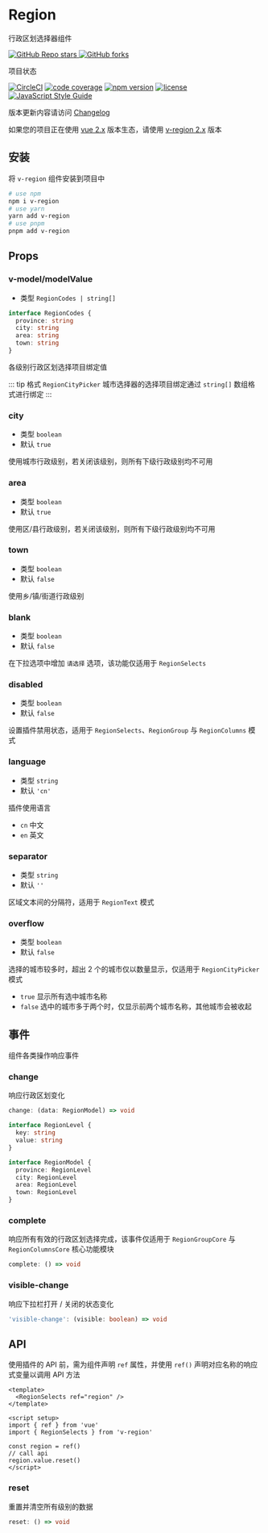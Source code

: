 # Region

行政区划选择器组件

[![GitHub Repo stars](https://img.shields.io/github/stars/terryz/v-region?style=social) ![GitHub forks](https://img.shields.io/github/forks/terryz/v-region?style=social)](https://github.com/TerryZ/v-region)

项目状态

[![CircleCI](https://dl.circleci.com/status-badge/img/gh/TerryZ/v-region/tree/master.svg?style=svg)](https://dl.circleci.com/status-badge/redirect/gh/TerryZ/v-region/tree/master) [![code coverage](https://codecov.io/gh/TerryZ/v-region/branch/master/graph/badge.svg?token=FmdV7kVgIp)](https://codecov.io/gh/TerryZ/v-region) [![npm version](https://img.shields.io/npm/v/v-region.svg)](https://www.npmjs.com/package/v-region) [![license](https://img.shields.io/badge/license-MIT-brightgreen.svg)](https://mit-license.org/) [![JavaScript Style Guide](https://img.shields.io/badge/code_style-standard-brightgreen.svg)](https://standardjs.com)

版本更新内容请访问 [Changelog](https://github.com/TerryZ/v-region/blob/dev/CHANGELOG-CN.md)

如果您的项目正在使用 [vue 2.x](https://v2.vuejs.org/v2/guide/) 版本生态，请使用 [v-region 2.x](https://github.com/TerryZ/v-region/tree/dev-vue2) 版本

## 安装

将 `v-region` 组件安装到项目中

```sh
# use npm
npm i v-region
# use yarn
yarn add v-region
# use pnpm
pnpm add v-region
```

## Props

### v-model/modelValue

- 类型 `RegionCodes | string[]`

```ts
interface RegionCodes {
  province: string
  city: string
  area: string
  town: string
}
```

各级别行政区划选择项目绑定值

::: tip 格式
`RegionCityPicker` 城市选择器的选择项目绑定通过 `string[]` 数组格式进行绑定
:::

### city

- 类型 `boolean`
- 默认 `true`

使用城市行政级别，若关闭该级别，则所有下级行政级别均不可用

### area

- 类型 `boolean`
- 默认 `true`

使用区/县行政级别，若关闭该级别，则所有下级行政级别均不可用

### town

- 类型 `boolean`
- 默认 `false`

使用乡/镇/街道行政级别

### blank

- 类型 `boolean`
- 默认 `false`

在下拉选项中增加 `请选择` 选项，该功能仅适用于 `RegionSelects`

### disabled

- 类型 `boolean`
- 默认 `false`

设置插件禁用状态，适用于 `RegionSelects`、`RegionGroup` 与 `RegionColumns` 模式

### language

- 类型 `string`
- 默认 `'cn'`

插件使用语言

- `cn` 中文
- `en` 英文

### separator

- 类型 `string`
- 默认 `''`

区域文本间的分隔符，适用于 `RegionText` 模式

### overflow

- 类型 `boolean`
- 默认 `false`

选择的城市较多时，超出 2 个的城市仅以数量显示，仅适用于 `RegionCityPicker` 模式

- `true` 显示所有选中城市名称
- `false` 选中的城市多于两个时，仅显示前两个城市名称，其他城市会被收起

## 事件

组件各类操作响应事件

### change

响应行政区划变化

```ts
change: (data: RegionModel) => void

interface RegionLevel {
  key: string
  value: string
}

interface RegionModel {
  province: RegionLevel
  city: RegionLevel
  area: RegionLevel
  town: RegionLevel
}
```

### complete

响应所有有效的行政区划选择完成，该事件仅适用于 `RegionGroupCore` 与 `RegionColumnsCore` 核心功能模块

```ts
complete: () => void
```

### visible-change

响应下拉栏打开 / 关闭的状态变化

```ts
'visible-change': (visible: boolean) => void
```

## API

使用插件的 API 前，需为组件声明 `ref` 属性，并使用 `ref()` 声明对应名称的响应式变量以调用 API 方法

```vue
<template>
  <RegionSelects ref="region" />
</template>

<script setup>
import { ref } from 'vue'
import { RegionSelects } from 'v-region'

const region = ref()
// call api
region.value.reset()
</script>
```

### reset

重置并清空所有级别的数据

```ts
reset: () => void
```
